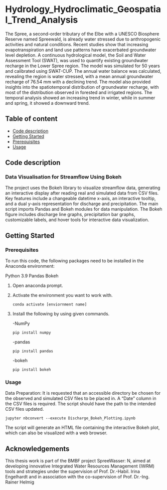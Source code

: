 # Hydrology_Hydroclimatic_Geospatial_Trend_Analysis
The Spree, a second-order tributary of the Elbe with a UNESCO Biosphere Reserve named Spreewald, is already water stressed due to anthropogenic activities 
and natural conditions. Recent studies show that increasing evapotranspiration and land use patterns have exacerbated groundwater level depletion. 
A continuous hydrological model, the Soil and Water Assessment Tool (SWAT), was used to quantify existing groundwater recharge in the Lower Spree region. 
The model was simulated for 50 years and calibrated using SWAT-CUP. The annual water balance was calculated, revealing the region is water stressed, 
with a mean annual groundwater recharge of 76.54 mm with a declining trend. The model also provided insights into the spatiotemporal distribution of groundwater recharge,
with most of the distribution observed in forested and irrigated regions. The temporal analysis showed an increasing trend in winter, while in summer and spring, 
it showed a downward trend.

## Table of content

- [Code description](#Code-description)
- [Getting Started](#Getting-Started)
- [Prerequisites](#Prerequisites)
- [Usage](#Usage)

## Code description
### Data Visualisation for Streamflow Using Bokeh
The project uses the Bokeh library to visualize streamflow data, generating an interactive display after reading real and simulated data from CSV files. Key features include a changeable datetime x-axis, an interactive tooltip, and a dual y-axis representation for discharge and precipitation. The main script imports Pandas and Bokeh modules for data manipulation. The Bokeh figure includes discharge line graphs, precipitation bar graphs, customizable labels, and hover tools for interactive data visualization.

## Getting Started

### Prerequisites
To run this code, the following packages need to be installed in the Anaconda environment:

Python 3.9
Pandas
Bokeh

1. Open anaconda prompt.

2. Activate the environment you want to work with.

   ```
   conda activate [enviornment name] 
   ```

3. Install the following by using given commands.

   -NumPy 

   ```
   pip install numpy
   ```

   -pandas

   ```
   pip install pandas
   ```
   -bokeh

   ```
   pip install bokeh
   ```
### Usage
Data Preparation: It is requested that an accessible directory be chosen for the observed and simulated CSV files to be placed in. A “Date” column in the CSV files is required. The script should have the path to the intended CSV files updated.

```
jupyter nbconvert --execute Discharge_Bokeh_Plotting.ipynb
```
The script will generate an HTML file containing the interactive Bokeh plot, which can also be visualized with a web browser.

## Acknowledgements
This thesis work is part of the BMBF project SpreeWasser: N, aimed at developing innovative Integrated Water Resources Management (IWRM) tools and strategies
under the supervision of Prof. Dr.-Habil. Irina Engelhardt and in association with the co-supervision of Prof. Dr.-Ing. Rainer Helmig
